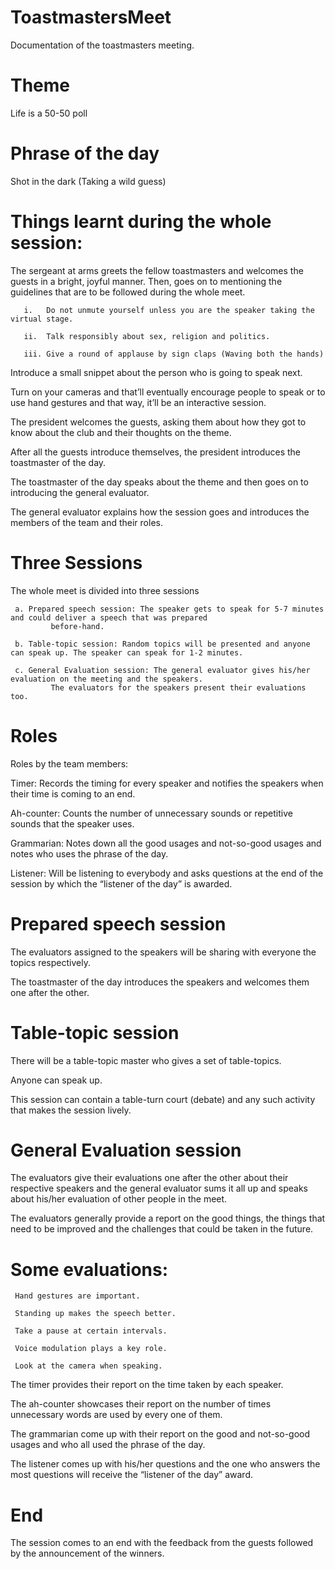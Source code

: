 # ToastmastersMeet

Documentation of the toastmasters meeting.

# Theme
Life is a 50-50 poll
# Phrase of the day
Shot in the dark (Taking a wild guess)

# Things learnt during the whole session:
The sergeant at arms greets the fellow toastmasters and welcomes the guests in a bright, joyful manner. Then, goes on to mentioning the guidelines that are to be followed during the whole meet.

       i.	Do not unmute yourself unless you are the speaker taking the virtual stage.
       
       ii.	Talk responsibly about sex, religion and politics.
       
       iii.	Give a round of applause by sign claps (Waving both the hands)
       
Introduce a small snippet about the person who is going to speak next.

Turn on your cameras and that’ll eventually encourage people to speak or to use hand gestures and that way, it’ll be an interactive session.

The president welcomes the guests, asking them about how they got to know about the club and their thoughts on the theme.

After all the guests introduce themselves, the president introduces the toastmaster of the day.

The toastmaster of the day speaks about the theme and then goes on to introducing the general evaluator.

The general evaluator explains how the session goes and introduces the members of the team and their roles.

# Three Sessions
The whole meet is divided into three sessions

     a.	Prepared speech session: The speaker gets to speak for 5-7 minutes and could deliver a speech that was prepared
             before-hand.
      
     b.	Table-topic session: Random topics will be presented and anyone can speak up. The speaker can speak for 1-2 minutes.
      
     c.	General Evaluation session: The general evaluator gives his/her evaluation on the meeting and the speakers.
             The evaluators for the speakers present their evaluations too.
  
# Roles
Roles by the team members:

Timer: Records the timing for every speaker and notifies the speakers when their time is coming to an end.

Ah-counter: Counts the number of unnecessary sounds or repetitive sounds that the speaker uses.

Grammarian: Notes down all the good usages and not-so-good usages and notes who uses the phrase of the day.

Listener: Will be listening to everybody and asks questions at the end of the session by which the “listener of the day” is awarded.

# Prepared speech session

The evaluators assigned to the speakers will be sharing with everyone the topics respectively.

The toastmaster of the day introduces the speakers and welcomes them one after the other.

# Table-topic session

There will be a table-topic master who gives a set of table-topics.

Anyone can speak up.

This session can contain a table-turn court (debate) and any such activity that makes the session lively.

# General Evaluation session

The evaluators give their evaluations one after the other about their respective speakers and the general evaluator sums it all up and speaks about his/her evaluation of other people in the meet.

The evaluators generally provide a report on the good things, the things that need to be improved and the challenges that could be taken in the future.

# Some evaluations:

     Hand gestures are important.
     
     Standing up makes the speech better.
     
     Take a pause at certain intervals.
     
     Voice modulation plays a key role.
     
     Look at the camera when speaking.
     
The timer provides their report on the time taken by each speaker.

The ah-counter showcases their report on the number of times unnecessary words are used by every one of them.

The grammarian come up with their report on the good and not-so-good usages and who all used the phrase of the day.

The listener comes up with his/her questions and the one who answers the most questions will receive the “listener of the day” award. 

# End
The session comes to an end with the feedback from the guests followed by the announcement of the winners.


